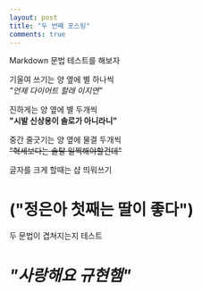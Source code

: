 ```yaml
---
layout: post
title: "두 번째 포스팅"
comments: true
---
```

Markdown 문법 테스트를 해보자   
   
기울여 쓰기는 양 옆에 별 하나씩    
*"언제 다이어트 할래 이지연"*   
   
진하게는 양 옆에 별 두개씩   
**"시발 신상용이 솔로가 아니라니"**   
   
중간 줄긋기는 양 옆에 물결 두개씩   
~~"혁세보다는 솔탈 일찍해야할건데"~~
   
글자를 크게 할때는 샵 띄워쓰기   
# ("정은아 첫째는 딸이 좋다") 

두 문법이 겹쳐지는지 테스트  
# *"사랑해요 규현햄"*